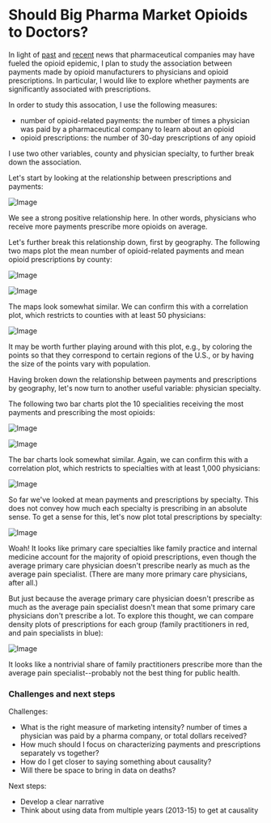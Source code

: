 # Should Big Pharma Market Opioids to Doctors?

In light of [past](http://www.nytimes.com/2007/05/10/business/11drug-web.html?mcubz=0) and [recent](http://www.npr.org/sections/thetwo-way/2017/09/19/552135830/41-states-to-investigate-pharmaceutical-companies-over-opioids) news that pharmaceutical companies may have fueled the opioid epidemic, I plan to study the association between payments made by opioid manufacturers to physicians and opioid prescriptions. In particular, I would like to explore whether payments are significantly associated with prescriptions.

In order to study this assocation, I use the following measures:
- number of opioid-related payments: the number of times a physician was paid by a pharmaceutical company to learn about an opioid
- opioid prescriptions: the number of 30-day prescriptions of any opioid

I use two other variables, county and physician specialty, to further break down the association.

Let's start by looking at the relationship between prescriptions and payments:

![Image](https://raw.githubusercontent.com/kdanesh/dataviz-project/master/plots/meetings_30dayfill.png)

We see a strong positive relationship here. In other words, physicians who receive more payments prescribe more opioids on average.

Let's further break this relationship down, first by geography. The following two maps plot the mean number of opioid-related payments and mean opioid prescriptions by county:

![Image](https://raw.githubusercontent.com/kdanesh/dataviz-project/master/plots/map_meetings.png)

![Image](https://raw.githubusercontent.com/kdanesh/dataviz-project/master/plots/map_30dayfill.png)

The maps look somewhat similar.  We can confirm this with a correlation plot, which restricts to counties with at least 50 physicians:

![Image](https://raw.githubusercontent.com/kdanesh/dataviz-project/gh-pages/plots/cty_scatterplot.png)

It may be worth further playing around with this plot, e.g., by coloring the points so that they correspond to certain regions of the U.S., or by having the size of the points vary with population.

Having broken down the relationship between payments and prescriptions by geography, let's now turn to another useful variable: physician specialty.

The following two bar charts plot the 10 specialities receiving the most payments and prescribing the most opioids:

![Image](https://raw.githubusercontent.com/kdanesh/dataviz-project/gh-pages/plots/specialty_top10pay.png)

![Image](https://raw.githubusercontent.com/kdanesh/dataviz-project/gh-pages/plots/specialty_top10pre.png)

The bar charts look somewhat similar.  Again, we can confirm this with a correlation plot, which restricts to specialties with at least 1,000 physicians:

![Image](https://raw.githubusercontent.com/kdanesh/dataviz-project/gh-pages/plots/specialty_scatter.png)

So far we've looked at mean payments and prescriptions by specialty.  This does not convey how much each specialty is prescribing in an absolute sense.  To get a sense for this, let's now plot total prescriptions by specialty:

![Image](https://raw.githubusercontent.com/kdanesh/dataviz-project/gh-pages/plots/specialty_top10pre_total.png)

Woah!  It looks like primary care specialties like family practice and internal medicine account for the majority of opioid prescriptions, even though the average primary care physician doesn't prescribe nearly as much as the average pain specialist.  (There are many more primary care physicians, after all.)

But just because the average primary care physician doesn't prescribe as much as the average pain specialist doesn't mean that some primary care physicians don't prescribe a lot.  To explore this thought, we can compare density plots of prescriptions for each group (family practitioners in red, and pain specialists in blue):

![Image](https://raw.githubusercontent.com/kdanesh/dataviz-project/gh-pages/plots/density_fam_vs_pain.png)

It looks like a nontrivial share of family practitioners prescribe more than the average pain specialist--probably not the best thing for public health.

### Challenges and next steps

Challenges:
- What is the right measure of marketing intensity? number of times a physician was paid by a pharma company, or total dollars received?
- How much should I focus on characterizing payments and prescriptions separately vs together?
- How do I get closer to saying something about causality?
- Will there be space to bring in data on deaths?

Next steps:
- Develop a clear narrative
- Think about using data from multiple years (2013-15) to get at causality